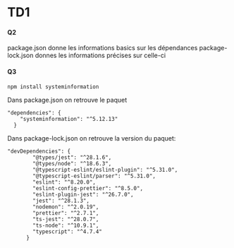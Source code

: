 # TD1
#### Q2
package.json donne les informations basics sur les dépendances
package-lock.json donnes les informations précises sur celle-ci

#### Q3
```
npm install systeminformation
```

Dans package.json on retrouve le paquet
```
"dependencies": {
    "systeminformation": "^5.12.13"
  }
```

Dans package-lock.json on retrouve la version du paquet:

```
"devDependencies": {
        "@types/jest": "^28.1.6",
        "@types/node": "^18.6.3",
        "@typescript-eslint/eslint-plugin": "^5.31.0",
        "@typescript-eslint/parser": "^5.31.0",
        "eslint": "^8.20.0",
        "eslint-config-prettier": "^8.5.0",
        "eslint-plugin-jest": "^26.7.0",
        "jest": "^28.1.3",
        "nodemon": "^2.0.19",
        "prettier": "^2.7.1",
        "ts-jest": "^28.0.7",
        "ts-node": "^10.9.1",
        "typescript": "^4.7.4"
      }
```




